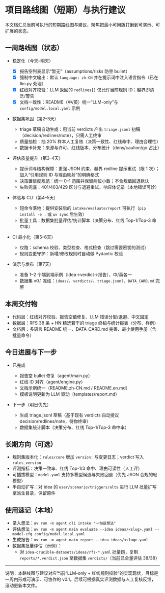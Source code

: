 # 项目路线图（短期）与执行建议

本文档汇总当前可执行的短期路线图与建议，聚焦把最小可用版打磨到可演示、可扩展的状态。

## 一周路线图（状态）

- 稳定化（今天–明天）
  - [x] 报告空列表显示“暂无”（assumptions/risks 防空 bullet）
  - [x] 强制中文输出：默认 `language: zh-CN` 并在提示词中注入语言指令（已在 llm.py 处理）
  - [x] 红线对齐校验：LLM 返回的 `redlines[]` 仅允许当前规则 ID；越界即清洗/警告
  - [x] 文档一致性：README（中/英）统一“LLM-only”与 `config/model.local.yaml` 示例

- 数据集巩固（第2–3天）
  - triage 草稿自动生成：用当前 verdicts 产出 `triage.jsonl` 初稿（decision/redlines/note），只需人工终审
  - 质量抽检：抽 20% 样本人工复核（决策一致性、红线命中、理由合理性）
  - 数据卡补充：来源与许可、红线版本、分布统计（deny/caution/go 占比）

- 评估质量提升（第3–4天）
  - 提示词与结构保障：更强 JSON 约束、越界 redline 提示重试（限 1 次）；加入“引用规则 ID 与理由映射”的明确格式
  - 决策置信度规范：统一 0–1 范围并保留两位小数；不合规值回退默认
  - 失败兜底：401/403/429 区分与退避重试、响应体记录（本地错误可诊）

- 体验与 CLI（第4–5天）
  - 短命令落地：提供安装后的 `intake/evaluate/report` 可执行（`pip install -e .` 或 `uv sync` 后生效）
  - 批量工具：数据集批量评估/统计脚本（决策分布、红线 Top-1/Top-3 命中率）

- CI 最小化（第5–6天）
  - 仅跑：schema 校验、类型检查、格式检查（跳过需要密钥的测试）
  - 规则变更守护：新增/修改规则时自动做 Pydantic 校验

- 演示与发布（第7天）
  - 准备 1–2 个端到端示例（idea→verdict→报告），中/英各一
  - 数据集 v0.1 冻结：`ideas/`、`verdicts/`、`triage.jsonl`、`DATA_CARD.md` 完整

## 本周交付物

- 代码层：红线对齐校验、报告空值修复、LLM 错误分型/退避、中文固定
- 数据层：RFS 38 条 + HN 精选若干的 triage 终稿与统计报表（分布、样例）
- 文档层：多语言 README 统一、DATA_CARD.md 完善、最小使用手册（含批量命令）

## 今日进展与下一步

- 已完成
  - 报告空 bullet 修复（agent/main.py）
  - 红线 ID 对齐（agent/engine.py）
  - 文档示例统一（README.zh-CN.md / README.en.md）
  - 模板说明更新为 LLM 驱动（templates/report.md）

- 下一步（明日优先）
  - 生成 triage.jsonl 草稿（基于现有 verdicts 自动提议 decision/redlines/note，待你终审）
  - 数据集统计脚本（决策分布、红线 Top-1/Top-3 命中率）

## 长期方向（可选）

- 规则集版本化：`rules/core` 增加 `version:` 与变更日志；verdict 写入 `rules_version`
- 评测指标：决策一致率、红线 Top-1/3 命中、理由可读性（人工评）
- 可插拔模型：`model.yaml` 支持多模型候选与失败回退（优先 JSON 合规的轻模型）
- 半自动扩写：对 idea 的 `user/scenario/triggers/alts` 进行 LLM 批量扩写至派生目录，保留原件

## 使用速记（本地）

- 录入想法：`uv run -m agent.cli intake "一句话想法"`
- 评估想法：`uv run -m agent.main evaluate --idea ideas/<slug>.yaml --model-cfg config/model.local.yaml`
- 生成报告：`uv run -m agent.main report --idea ideas/<slug>.yaml`
- 数据集批量评估（示例）：
  - 对 `idea-crucible-datasets/ideas/rfs-*.yaml` 批量跑，复制 `reports/*.verdict.json` 至数据集 `verdicts/`（当前已全量评估 38/38）

---

说明：本路线图与建议对应当前“LLM-only + 红线规则校验”的实现现状，目标是一周内形成可演示、可协作的 v0.1。后续可根据真实评测数据与人工复核反馈，滚动更新本文件。
